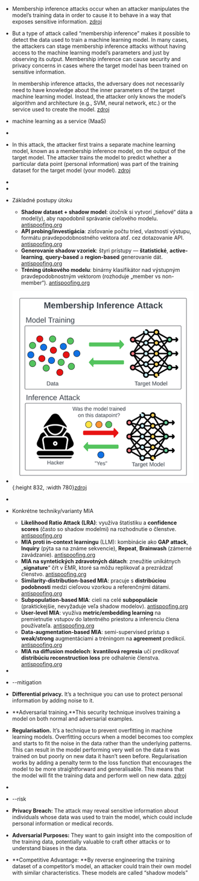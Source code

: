 - Membership inference attacks occur when an attacker manipulates the model’s
  training data in order to cause it to behave in a way that exposes sensitive
  information. [zdroj](https://owasp.org/www-project-machine-learning-security-top-10/docs/ML04_2023-Membership_Inference_Attack)
- But a type of attack called “membership inference” makes it possible to 
  detect the data used to train a machine learning model. In many cases, 
  the attackers can stage membership inference attacks without having 
  access to the machine learning model’s parameters and just by observing 
  its output. Membership inference can cause security and privacy concerns
   in cases where the target model has been trained on sensitive 
  information.
  
  In membership inference attacks, the adversary does not necessarily need
   to have knowledge about the inner parameters of the target machine 
  learning model. Instead, the attacker only knows the model’s algorithm 
  and architecture (e.g., SVM, neural network, etc.) or the service used 
  to create the model. [zdroj](https://bdtechtalks.com/2021/04/23/machine-learning-membership-inference-attacks/)
- machine learning as a service (MaaS)
-
- In this attack, the attacker first trains a separate machine learning model, known as a membership inference model, on the output of the target model. The attacker trains the model to predict whether a particular data point (personal information) was part of the training dataset for the target 
  model (your model). [zdroj](https://www.michalsons.com/blog/membership-inference-attacks-a-new-ai-security-risk/64440)
-
-
- Základné postupy útoku
	- **Shadow dataset + shadow model**: útočník si vytvorí „tieňové“ dáta a model(y), aby napodobnil správanie cieľového modelu. [antispoofing.org](https://antispoofing.org/membership-inference-attacks-and-countermeasures/)
	- **API probing/investigácia**: zisťovanie počtu tried, vlastností výstupu, formátu pravdepodobnostného vektora atď. cez dotazovanie API. [antispoofing.org](https://antispoofing.org/membership-inference-attacks-and-countermeasures/)
	- **Generovanie shadow vzoriek**: štyri prístupy — **štatistické**, **active-learning**, **query-based** a **region-based** generovanie dát. [antispoofing.org](https://antispoofing.org/membership-inference-attacks-and-countermeasures/)
	- **Tréning útokového modelu**: binárny klasifikátor nad výstupným pravdepodobnostným vektorom (rozhoduje „member vs non-member“). [antispoofing.org](https://antispoofing.org/membership-inference-attacks-and-countermeasures/)
- ![image.png](../assets/image_1755803406231_0.png){:height 832, :width 780}[zdroj](https://mindgard.ai/blog/ai-under-attack-six-key-adversarial-attacks-and-their-consequences)
-
- Konkrétne techniky/varianty MIA
	- **Likelihood Ratio Attack (LRA)**: využíva štatistiku a **confidence scores** (často so shadow modelmi) na rozhodnutie o členstve. [antispoofing.org](https://antispoofing.org/membership-inference-attacks-and-countermeasures/)
	- **MIA proti in-context learningu** (LLM): kombinácie ako **GAP attack**, **Inquiry** (pýta sa na známe sekvencie), **Repeat**, **Brainwash** (zámerné zavádzanie). [antispoofing.org](https://antispoofing.org/membership-inference-attacks-and-countermeasures/)
	- **MIA na syntetických zdravotných dátach**: zneužitie unikátnych „**signature**“ čŕt v EMR, ktoré sa môžu replikovať a prezrádzať členstvo. [antispoofing.org](https://antispoofing.org/membership-inference-attacks-and-countermeasures/)
	- **Similarity-distribution-based MIA**: pracuje s **distribúciou podobnosti** medzi cieľovou vzorkou a referenčnými dátami. [antispoofing.org](https://antispoofing.org/membership-inference-attacks-and-countermeasures/)
	- **Subpopulation-based MIA**: cieli na celé **subpopulácie** (praktickejšie, nevyžaduje veľa shadow modelov). [antispoofing.org](https://antispoofing.org/membership-inference-attacks-and-countermeasures/)
	- **User-level MIA**: využíva **metric/embedding learning** na premietnutie vstupov do latentného priestoru a inferenciu člena používateľa. [antispoofing.org](https://antispoofing.org/membership-inference-attacks-and-countermeasures/)
	- **Data-augmentation-based MIA**: semi-supervised prístup s **weak/strong** augmentáciami a tréningom na **agreement** predikcií. [antispoofing.org](https://antispoofing.org/membership-inference-attacks-and-countermeasures/)
	- **MIA na diffusion modeloch**: **kvantilová regresia** učí predikovať **distribúciu reconstruction loss** pre odhalenie členstva. [antispoofing.org](https://antispoofing.org/membership-inference-attacks-and-countermeasures/)
-
- --mitigation
- **Differential privacy.** It’s a technique you can use to protect personal information by adding noise to it.
- **Adversarial training.**This security technique involves training a model on both normal and adversarial examples.
- **Regularisation.** It’s a technique to prevent overfitting in machine learning models. Overfitting occurs when a model becomes too complex and starts to fit the noise in the data rather than 
  the underlying patterns. This can result in the model performing very well on the data it was trained on but poorly on new data it hasn’t seen before. Regularisation works by adding a penalty term to the loss 
  function that encourages the model to be more straightforward and generalisable. This means that the model will fit the training data and perform well on new data. [zdroj](https://www.michalsons.com/blog/membership-inference-attacks-a-new-ai-security-risk/64440)
-
- --risk
- **Privacy Breach:** The attack may reveal sensitive information about individuals whose data was used to train the model, which could include personal information or medical records.
- **Adversarial Purposes:** They want to gain insight into the composition of the training data, potentially valuable to craft other attacks or to understand biases in the data.
- **Competitive Advantage: **By reverse engineering the training dataset of a competitor’s model, an attacker could train their own model with similar characteristics. These models are called “shadow 
  models”